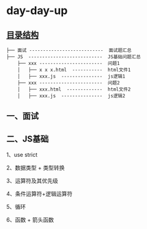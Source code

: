 # day-day-up

## <u>目录结构</u>

```
├── 面试 ---------------------------  面试题汇总
├── JS  ---------------------------  JS基础问题汇总
    ├── xxx -----------------------  问题1
    │   ├── x x x.html  -----------  html文件1
    │   ├── xxx.js  ---------------  js逻辑1
    ├── xxx -----------------------  问题2
    │   ├── xxx.html  -------------  html文件2
    │   ├── xxx.js  ---------------  js逻辑2
```

## 一、面试



## 二、JS基础

1、use strict

2、数据类型 + 类型转换

3、运算符及其优先级

4、条件运算符+逻辑运算符

5、循环

6、函数 + 箭头函数



